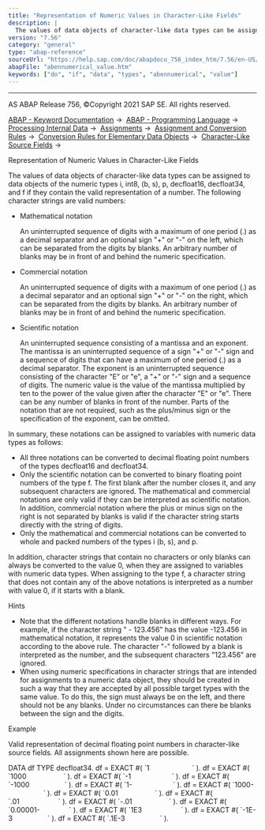 ```yaml
---
title: "Representation of Numeric Values in Character-Like Fields"
description: |
  The values of data objects of character-like data types can be assigned to data objects of the numeric types i, int8, (b, s), p, decfloat16, decfloat34, and f if they contain the valid representation of a number. The following character strings are valid numbers: -   Mathematical notation An uninter
version: "7.56"
category: "general"
type: "abap-reference"
sourceUrl: "https://help.sap.com/doc/abapdocu_756_index_htm/7.56/en-US/abennumerical_value.htm"
abapFile: "abennumerical_value.htm"
keywords: ["do", "if", "data", "types", "abennumerical", "value"]
---
```


* * *

AS ABAP Release 756, ©Copyright 2021 SAP SE. All rights reserved.

[ABAP - Keyword Documentation](https://help.sap.com/doc/abapdocu_756_index_htm/7.56/en-US/abenabap.htm) →  [ABAP - Programming Language](https://help.sap.com/doc/abapdocu_756_index_htm/7.56/en-US/abenabap_reference.htm) →  [Processing Internal Data](https://help.sap.com/doc/abapdocu_756_index_htm/7.56/en-US/abenabap_data_working.htm) →  [Assignments](https://help.sap.com/doc/abapdocu_756_index_htm/7.56/en-US/abenvalue_assignments.htm) →  [Assignment and Conversion Rules](https://help.sap.com/doc/abapdocu_756_index_htm/7.56/en-US/abenconversion_rules.htm) →  [Conversion Rules for Elementary Data Objects](https://help.sap.com/doc/abapdocu_756_index_htm/7.56/en-US/abenconversion_elementary.htm) →  [Character-Like Source Fields](https://help.sap.com/doc/abapdocu_756_index_htm/7.56/en-US/abencharacter_source_fields.htm) → 

Representation of Numeric Values in Character-Like Fields

The values of data objects of character-like data types can be assigned to data objects of the numeric types i, int8, (b, s), p, decfloat16, decfloat34, and f if they contain the valid representation of a number. The following character strings are valid numbers:

-   Mathematical notation
    
    An uninterrupted sequence of digits with a maximum of one period (.) as a decimal separator and an optional sign "+" or "-" on the left, which can be separated from the digits by blanks. An arbitrary number of blanks may be in front of and behind the numeric specification.
    
-   Commercial notation
    
    An uninterrupted sequence of digits with a maximum of one period (.) as a decimal separator and an optional sign "+" or "-" on the right, which can be separated from the digits by blanks. An arbitrary number of blanks may be in front of and behind the numeric specification.
    
-   Scientific notation
    
    An uninterrupted sequence consisting of a mantissa and an exponent. The mantissa is an uninterrupted sequence of a sign "+" or "-" sign and a sequence of digits that can have a maximum of one period (.) as a decimal separator. The exponent is an uninterrupted sequence consisting of the character "E" or "e", a "+" or "-" sign and a sequence of digits. The numeric value is the value of the mantissa multiplied by ten to the power of the value given after the character "E" or "e". There can be any number of blanks in front of the number. Parts of the notation that are not required, such as the plus/minus sign or the specification of the exponent, can be omitted.
    

In summary, these notations can be assigned to variables with numeric data types as follows:

-   All three notations can be converted to decimal floating point numbers of the types decfloat16 and decfloat34.
-   Only the scientific notation can be converted to binary floating point numbers of the type f. The first blank after the number closes it, and any subsequent characters are ignored. The mathematical and commercial notations are only valid if they can be interpreted as scientific notation. In addition, commercial notation where the plus or minus sign on the right is not separated by blanks is valid if the character string starts directly with the string of digits.
-   Only the mathematical and commercial notations can be converted to whole and packed numbers of the types i (b, s), and p.

In addition, character strings that contain no characters or only blanks can always be converted to the value 0, when they are assigned to variables with numeric data types. When assigning to the type f, a character string that does not contain any of the above notations is interpreted as a number with value 0, if it starts with a blank.

Hints

-   Note that the different notations handle blanks in different ways. For example, if the character string " - 123.456" has the value -123.456 in mathematical notation, it represents the value 0 in scientific notation according to the above rule. The character "-" followed by a blank is interpreted as the number, and the subsequent characters "123.456" are ignored.
-   When using numeric specifications in character strings that are intended for assignments to a numeric data object, they should be created in such a way that they are accepted by all possible target types with the same value. To do this, the sign must always be on the left, and there should not be any blanks. Under no circumstances can there be blanks between the sign and the digits.

Example

Valid representation of decimal floating point numbers in character-like source fields. All assignments shown here are possible.

DATA df TYPE decfloat34.
df = EXACT #( \`1                      \` ).
df = EXACT #( \`1000                   \` ).
df = EXACT #( \`-1                     \` ).
df = EXACT #( \`-1000                  \` ).
df = EXACT #( \`1-                     \` ).
df = EXACT #( \`1000-                  \` ).
df = EXACT #( \`0.01                   \` ).
df = EXACT #( \`.01                    \` ).
df = EXACT #( \`-.01                   \` ).
df = EXACT #( \`0.00001-               \` ).
df = EXACT #( \`1E3                    \` ).
df = EXACT #( \`-1E-3                  \` ).
df = EXACT #( \`.1E-3                  \` ).